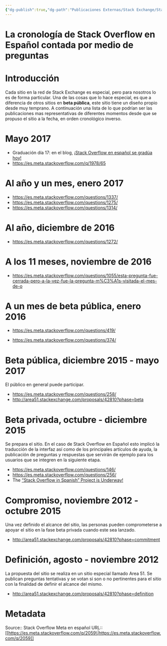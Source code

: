 ```yaml
---
{"dg-publish":true,"dg-path":"Publicaciones Externas/Stack Exchange/Stack Overflow en español/Stack Overflow en español Meta/es.meta.stackoverflow.com-2059.md","permalink":"/publicaciones-externas/stack-exchange/stack-overflow-en-espanol/stack-overflow-en-espanol-meta/es-meta-stackoverflow-com-2059/","title":"La cronología de Stack Overflow en Español contada por medio de preguntas","hide":true,"noteIcon":"default","created":"2024-04-03T12:49:10.680-06:00","updated":"2024-04-05T16:44:01.273-06:00"}
---
```


# La cronología de Stack Overflow en Español contada por medio de preguntas

# Introducción
Cada sitio en la red de Stack Exchange es especial, pero para nosotros lo es de forma particular. Una de las cosas que lo hace especial, es que a diferencia de otros sitios en **beta pública**, este sitio tiene un diseño propio desde muy temprano. A continuación una lista de lo que podrían ser las publicaciones mas representativas de diferentes momentos desde que se propuso el sitio a la fecha, en orden cronológico inverso.

# Mayo 2017

- Graduación día 17: en el blog, [¡Stack Overflow en español se gradúa hoy!][1]
- https://es.meta.stackoverflow.com/q/1978/65

# Al año y un mes, enero 2017

- https://es.meta.stackoverflow.com/questions/1337/ <!-- webcasts-2017-c%C3%B3mo-y-por-qu%C3%A9-fechas -->
- https://es.meta.stackoverflow.com/questions/1275/ <!-- objetivos-del-2017-primera-parte-1 -->
- https://es.meta.stackoverflow.com/questions/1314/ <!-- objetivos-del-2017-segunda-parte-2 -->

# Al año, diciembre de 2016

- https://es.meta.stackoverflow.com/questions/1272/ <!-- estad%C3%ADsticas-winter-bash-2016 -->

# A los 11 meses, noviembre de 2016

- https://es.meta.stackoverflow.com/questions/1055/esta-pregunta-fue-cerrada-pero-a-la-vez-fue-la-pregunta-m%C3%A1s-visitada-el-mes-de-o

# A un mes de beta pública, enero 2016

- https://es.meta.stackoverflow.com/questions/419/ <!-- webcasts-2016-c%C3%B3mo-y-por-qu%C3%A9-fechas -->

- https://es.meta.stackoverflow.com/questions/374/ <!-- un-mes-de-beta-publico-ahora-qu%c3%a9 -->

# Beta pública, diciembre 2015 - mayo 2017

El público en general puede participar.

- https://es.meta.stackoverflow.com/questions/258/ <!-- diciembre-15-se-abre-stack-overflow-en-espa%C3%B1ol-al-p%C3%BAblico  -->
- http://area51.stackexchange.com/proposals/42810?phase=beta

# Beta privada, octubre - diciembre 2015

Se prepara el sitio. En el caso de Stack Overflow en Español esto implicó la traducción de la interfaz así como de los principales artículos de ayuda, la publicación de preguntas y respuestas que servirán de ejemplo para los usuarios que se integren en la siguiente etapa.

- https://es.meta.stackoverflow.com/questions/146/ <!-- bienvenidos-a-este-su-sitio -->
- https://es.meta.stackoverflow.com/questions/256/ <!-- presentamos-winter-bash-2015 -->
- The [“Stack Overflow in Spanish” Project is Underway!][2]

# Compromiso, noviembre 2012 - octubre 2015

Una vez definido el alcance del sitio, las personas pueden comprometerse a apoyar el sitio en la fase beta privada cuando este sea lanzado.

- http://area51.stackexchange.com/proposals/42810?phase=commitment

# Definición, agosto - noviembre 2012
 
La propuesta del sitio se realiza en un sitio especial llamado Area 51. Se publican preguntas tentativas y se votan si son o no pertinentes para el sitio con la finalidad de definir el alcance del mismo.

- http://area51.stackexchange.com/proposals/42810?phase=definition


  [1]: https://stackoverflow.blog/2017/05/17/stack-overflow-en-espanol-se-gradua-hoy/
  [2]: https://area51.meta.stackexchange.com/questions/21519/the-stack-overflow-in-spanish-project-is-underway

# Metadata
Source:: Stack Overflow Meta en español
URL:: [[https://es.meta.stackoverflow.com/q/2059\|https://es.meta.stackoverflow.com/q/2059]]

